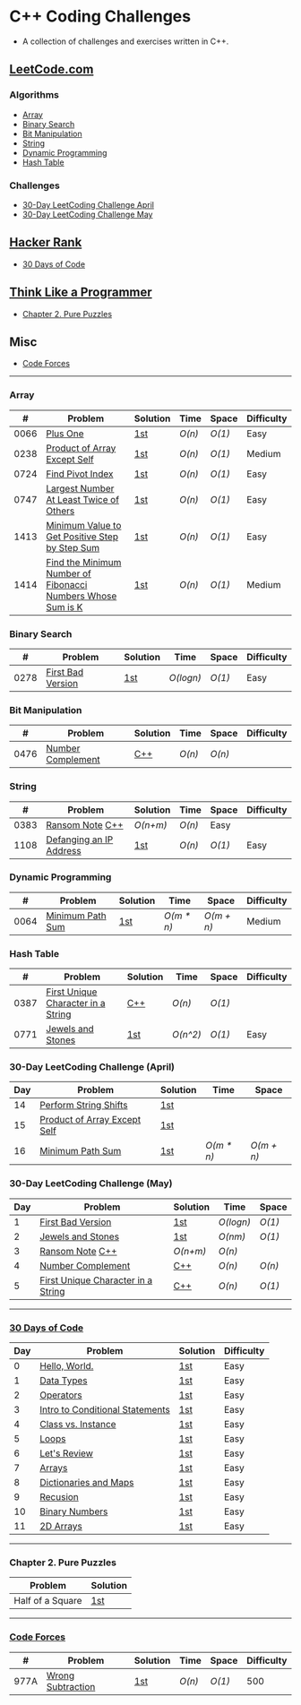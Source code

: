 
# C++ Coding Challenges

* A collection of challenges and exercises written in C++.

## [LeetCode.com](https://leetcode.com/problemset/all/)

### Algorithms

* [Array](https://github.com/mrmanago/coding_challenges#array)
* [Binary Search](https://github.com/mrmanago/coding_challenges#binary-search)
* [Bit Manipulation](https://github.com/mrmanago/coding_challenges#bit-manipulation)
* [String](https://github.com/mrmanago/coding_challenges#string)
* [Dynamic Programming](https://github.com/mrmanago/coding_challenges#dynamic-programming)
* [Hash Table](https://github.com/mrmanago/coding_challenges#hash-table)

### Challenges
* [30-Day LeetCoding Challenge April](https://github.com/mrmanago/coding_challenges#30-day-leetcoding-challenge-april)
* [30-Day LeetCoding Challenge May](https://github.com/mrmanago/coding_challenges#30-day-leetcoding-challenge-may)

## [Hacker Rank](https://www.hackerrank.com/)

* [30 Days of Code](https://github.com/mrmanago/coding_challenges#30-days-of-code)

## [Think Like a Programmer](https://nostarch.com/thinklikeaprogrammer)

* [Chapter 2. Pure Puzzles](https://github.com/mrmanago/coding_challenges#chapter-2-pure-puzzles)


## Misc
* [Code Forces](https://github.com/mrmanago/coding_challenges#Code-Forces)


--- 

### Array
|  #  | Problem         |  Solution       |  Time           |  Space          |  Difficulty   |
|-----|---------------- | --------------- | --------------- | --------------- | ------------- |
0066 | [Plus One](https://leetcode.com/problems/plus-one/) | [1st](./LeetCode/plus_one.cpp) | _O(n)_ | _O(1)_ | Easy |
0238 | [Product of Array Except Self](https://leetcode.com/problems/product-of-array-except-self/) | [1st](./LeetCode/product_of_array_except_self.cpp) | _O(n)_ | _O(1)_ | Medium |
0724 | [Find Pivot Index](https://leetcode.com/problems/find-pivot-index/) | [1st](./LeetCode/find_pivot_index.cpp) | _O(n)_ | _O(1)_ | Easy |
0747 | [Largest Number At Least Twice of Others](https://leetcode.com/problems/largest_number_at_least_twice_of_others/) | [1st](./LeetCode/largest-number-at-least-twice-of-others.cpp) | _O(n)_ | _O(1)_ | Easy |
1413 | [Minimum Value to Get Positive Step by Step Sum](https://leetcode.com/contest/biweekly-contest-24/problems/minimum-value-to-get-positive-step-by-step-sum/) | [1st](./LeetCode/minimum_value_to_get_positive_step_by_step_sum.cpp) | _O(n)_ | _O(1)_ | Easy |
1414 | [Find the Minimum Number of Fibonacci Numbers Whose Sum is K](https://leetcode.com/contest/biweekly-contest-24/problems/find-the-minimum-number-of-fibonacci-numbers-whose-sum-is-k/) | [1st](./LeetCode/find_the_minimum_number_of_fibonacci_numbers_whose_sum_is_k.cpp) | _O(n)_ | _O(1)_ | Medium |

### Binary Search
|  #  | Problem         |  Solution       |  Time           |  Space          |  Difficulty   |
|-----|---------------- | --------------- | --------------- | --------------- | ------------- |
0278 | [First Bad Version](https://leetcode.com/problems/first-bad-version/) | [1st](./LeetCode/first_bad_version.cpp) | _O(logn)_ | _O(1)_ | Easy |

### Bit Manipulation
|  #  | Problem         |  Solution       |  Time           |  Space          |  Difficulty   |
|-----|---------------- | --------------- | --------------- | --------------- | ------------- |
0476 | [Number Complement](https://leetcode.com/problems/number-complement/) | [C++](./LeetCode/number_complement.cpp) | _O(n)_ | _O(n)_ |

### String
|  #  | Problem         |  Solution       |  Time           |  Space          |  Difficulty   |
|-----|---------------- | --------------- | --------------- | --------------- | ------------- |
0383 | [Ransom Note](https://leetcode.com/problems/ransom-note/) [C++](./LeetCode/ransom_note.cpp) | _O(n+m)_ | _O(n)_ | Easy |
1108 | [Defanging an IP Address](https://leetcode.com/problems/defanging-an-ip-address/) | [1st](./LeetCode/defanging_an_ip_address.cpp) | _O(n)_ | _O(1)_ | Easy |

### Dynamic Programming
|  #  | Problem         |  Solution       |  Time           |  Space          |  Difficulty   |
|-----|---------------- | --------------- | --------------- | --------------- | ------------- |
0064 | [Minimum Path Sum](https://leetcode.com/problems/minimum-path-sum/) | [1st](./LeetCode/minimum_path_sum.cpp) | _O(m * n)_ | _O(m + n)_ | Medium |

### Hash Table
|  #  | Problem         |  Solution       |  Time           |  Space          |  Difficulty   |
|-----|---------------- | --------------- | --------------- | --------------- | ------------- |
0387 | [First Unique Character in a String](https://leetcode.com/problems/first-unique-character-in-a-string/) | [C++](./LeetCode/first_unique_character_in_a_string.cpp) | _O(n)_ | _O(1)_ |
0771 | [Jewels and Stones](https://leetcode.com/problems/jewels-and-stones/) | [1st](./LeetCode/jewels_and_stones.cpp) | _O(n^2)_ | _O(1)_ | Easy |

### 30-Day LeetCoding Challenge (April)
| Day | Problem         |  Solution       |  Time           |  Space          |
|-----|---------------- | --------------- | --------------- | --------------- |
14 | [Perform String Shifts](https://leetcode.com/explore/challenge/card/30-day-leetcoding-challenge/529/week-2/3299/) | [1st](./LeetCode/perform_string_shifts.cpp) |||
15 | [Product of Array Except Self](https://leetcode.com/explore/challenge/card/30-day-leetcoding-challenge/530/week-3/3300/) | [1st](./LeetCode/product_of_array_except_self.cpp) |||
16 | [Minimum Path Sum](https://leetcode.com/explore/featured/card/30-day-leetcoding-challenge/530/week-3/3303/) | [1st](./LeetCode/minimum_path_sum.cpp) | _O(m * n)_ | _O(m + n)_ |

### 30-Day LeetCoding Challenge (May)
| Day | Problem         |  Solution       |  Time           |  Space          |
|-----|---------------- | --------------- | --------------- | --------------- |
1 | [First Bad Version](https://leetcode.com/explore/featured/card/may-leetcoding-challenge/534/week-1-may-1st-may-7th/3316/) | [1st](./LeetCode/first_bad_version.cpp) | _O(logn)_ | _O(1)_ |
2 | [Jewels and Stones](https://leetcode.com/explore/featured/card/may-leetcoding-challenge/534/week-1-may-1st-may-7th/3317/) | [1st](./LeetCode/jewels_and_stones.cpp) | _O(nm)_ | _O(1)_ |
3 | [Ransom Note](https://leetcode.com/explore/featured/card/may-leetcoding-challenge/534/week-1-may-1st-may-7th/3318/) [C++](./LeetCode/ransom_note.cpp) | _O(n+m)_ | _O(n)_ | 
4 | [Number Complement](https://leetcode.com/explore/featured/card/may-leetcoding-challenge/534/week-1-may-1st-may-7th/3319/) | [C++](./LeetCode/number_complement.cpp) | _O(n)_ | _O(n)_ | 
5 | [First Unique Character in a String](https://leetcode.com/explore/featured/card/may-leetcoding-challenge/534/week-1-may-1st-may-7th/3320/) | [C++](./LeetCode/first_unique_character_in_a_string.cpp) | _O(n)_ | _O(1)_ |


---

### [30 Days of Code](https://www.hackerrank.com/domains/tutorials/30-days-of-code)
| Day | Problem         |  Solution       |  Difficulty   |
|-----|---------------- | --------------- | ------------- |
0 | [Hello, World.](https://www.hackerrank.com/challenges/30-hello-world) | [1st](./HackerRank/30_hello_world.cpp) | Easy |
1 | [Data Types](https://www.hackerrank.com/challenges/30-data-types) | [1st](./HackerRank/30_data_types.cpp) | Easy |
2 | [Operators](https://www.hackerrank.com/challenges/30-operators) | [1st](./HackerRank/30_operators.cpp) | Easy |
3 | [Intro to Conditional Statements](https://www.hackerrank.com/challenges/30-conditional-statements) | [1st](./HackerRank/30_intro_to_conditional_statements) | Easy |
4 | [Class vs. Instance](https://www.hackerrank.com/challenges/30-class-vs-instance) | [1st](./HackerRank/30_class_vs_instance.cpp) | Easy |
5 | [Loops](https://www.hackerrank.com/challenges/30-loops/) | [1st](./HackerRank/30_loops.cpp) | Easy |
6 | [Let's Review](https://www.hackerrank.com/challenges/30-review-loop/) | [1st](./HackerRank/30_review_loop.cpp) | Easy |
7 | [Arrays](https://www.hackerrank.com/challenges/30-arrays/) | [1st](./HackerRank/30_arrays.cpp) | Easy |
8 | [Dictionaries and Maps](https://www.hackerrank.com/challenges/30-dictionaries-and-maps/) | [1st](./HackerRank/30_dictionaries_and_maps.cpp) | Easy |
9 | [Recusion](https://www.hackerrank.com/challenges/30-recursion/) | [1st](./HackerRank/30_recursion.cpp) | Easy |
10 | [Binary Numbers](https://www.hackerrank.com/challenges/30-binary-numbers/) | [1st](./HackerRank/30_binary_numbers.cpp) | Easy |
11 | [2D Arrays](https://www.hackerrank.com/challenges/30-2d-arrays/) | [1st](./HackerRank/30_2d_arrays.cpp) | Easy |

---

### Chapter 2. Pure Puzzles
| Problem         |  Solution       |
|---------------- | --------------- |
Half of a Square | [1st](./ThinkLikeAProgrammer/ch2/half_of_a_square.cpp) |

---

### [Code Forces](https://codeforces.com/)
|  #  | Problem         |  Solution       |  Time           |  Space          |  Difficulty   |
|-----|---------------- | --------------- | --------------- | --------------- | ------------- |
977A | [Wrong Subtraction](https://codeforces.com/problemset/problem/977/A) | [1st](./Misc/wrong_subtraction.cpp) | _O(n)_ | _O(1)_ | 500 |
